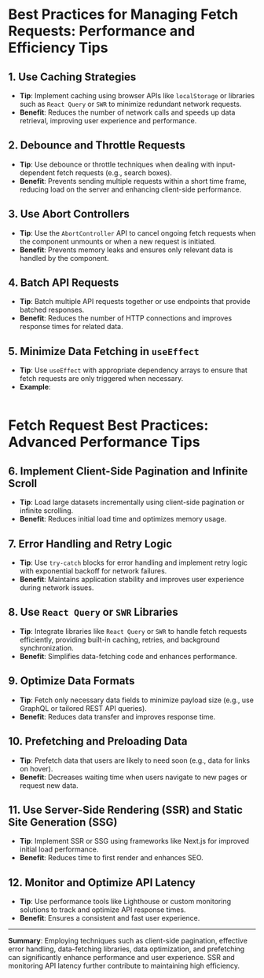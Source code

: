 # Best Practices for Managing Fetch Requests: Performance and Efficiency Tips

## 1. **Use Caching Strategies**
- **Tip**: Implement caching using browser APIs like `localStorage` or libraries such as `React Query` or `SWR` to minimize redundant network requests.
- **Benefit**: Reduces the number of network calls and speeds up data retrieval, improving user experience and performance.

## 2. **Debounce and Throttle Requests**
- **Tip**: Use debounce or throttle techniques when dealing with input-dependent fetch requests (e.g., search boxes).
- **Benefit**: Prevents sending multiple requests within a short time frame, reducing load on the server and enhancing client-side performance.

## 3. **Use Abort Controllers**
- **Tip**: Use the `AbortController` API to cancel ongoing fetch requests when the component unmounts or when a new request is initiated.
- **Benefit**: Prevents memory leaks and ensures only relevant data is handled by the component.

## 4. **Batch API Requests**
- **Tip**: Batch multiple API requests together or use endpoints that provide batched responses.
- **Benefit**: Reduces the number of HTTP connections and improves response times for related data.

## 5. **Minimize Data Fetching in `useEffect`**
- **Tip**: Use `useEffect` with appropriate dependency arrays to ensure that fetch requests are only triggered when necessary.
- **Example**:
  ```typescript
 <!-- useEffect(() => {
    fetchData();
  }, [dependency]);  -->


  # Fetch Request Best Practices: Advanced Performance Tips

## 6. **Implement Client-Side Pagination and Infinite Scroll**
- **Tip**: Load large datasets incrementally using client-side pagination or infinite scrolling.
- **Benefit**: Reduces initial load time and optimizes memory usage.

## 7. **Error Handling and Retry Logic**
- **Tip**: Use `try-catch` blocks for error handling and implement retry logic with exponential backoff for network failures.
- **Benefit**: Maintains application stability and improves user experience during network issues.

## 8. **Use `React Query` or `SWR` Libraries**
- **Tip**: Integrate libraries like `React Query` or `SWR` to handle fetch requests efficiently, providing built-in caching, retries, and background synchronization.
- **Benefit**: Simplifies data-fetching code and enhances performance.

## 9. **Optimize Data Formats**
- **Tip**: Fetch only necessary data fields to minimize payload size (e.g., use GraphQL or tailored REST API queries).
- **Benefit**: Reduces data transfer and improves response time.

## 10. **Prefetching and Preloading Data**
- **Tip**: Prefetch data that users are likely to need soon (e.g., data for links on hover).
- **Benefit**: Decreases waiting time when users navigate to new pages or request new data.

## 11. **Use Server-Side Rendering (SSR) and Static Site Generation (SSG)**
- **Tip**: Implement SSR or SSG using frameworks like Next.js for improved initial load performance.
- **Benefit**: Reduces time to first render and enhances SEO.

## 12. **Monitor and Optimize API Latency**
- **Tip**: Use performance tools like Lighthouse or custom monitoring solutions to track and optimize API response times.
- **Benefit**: Ensures a consistent and fast user experience.

---

**Summary**: Employing techniques such as client-side pagination, effective error handling, data-fetching libraries, data optimization, and prefetching can significantly enhance performance and user experience. SSR and monitoring API latency further contribute to maintaining high efficiency.